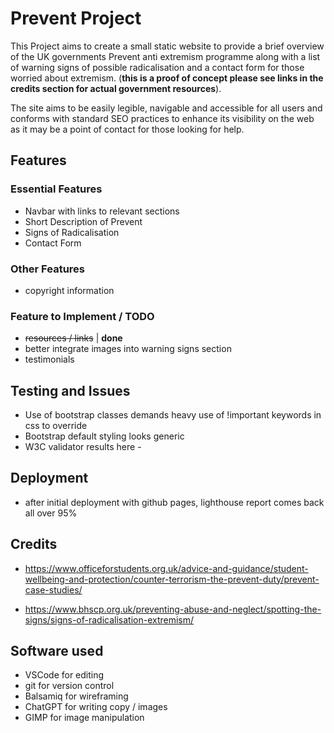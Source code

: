 # Prevent Project
This Project aims to create a small static website to provide a brief overview of the UK governments Prevent anti extremism programme along with a list of warning signs of possible radicalisation and a contact form for those worried about extremism. (**this is a proof of concept please see links in the credits section for actual government resources**).

The site aims to be easily legible, navigable and accessible for all users and conforms with standard SEO practices to enhance its visibility on the web as it may be a point of contact for those looking for help.
## Features
### Essential Features
- Navbar with links to relevant sections
- Short Description of Prevent
- Signs of Radicalisation
- Contact Form
### Other Features
- copyright information

### Feature to Implement / TODO
- ~~resources / links~~ | **done**
- better integrate images into warning signs section
- testimonials


## Testing and Issues
- Use of bootstrap classes demands heavy use of !important keywords in css to override
- Bootstrap default styling looks generic
- W3C validator results here -

## Deployment
- after initial deployment with github pages, lighthouse report comes back all over 95%
## Credits
- https://www.officeforstudents.org.uk/advice-and-guidance/student-wellbeing-and-protection/counter-terrorism-the-prevent-duty/prevent-case-studies/

- https://www.bhscp.org.uk/preventing-abuse-and-neglect/spotting-the-signs/signs-of-radicalisation-extremism/
## Software used 
- VSCode for editing
- git for version control
- Balsamiq for wireframing
- ChatGPT for writing copy / images
- GIMP for image manipulation
